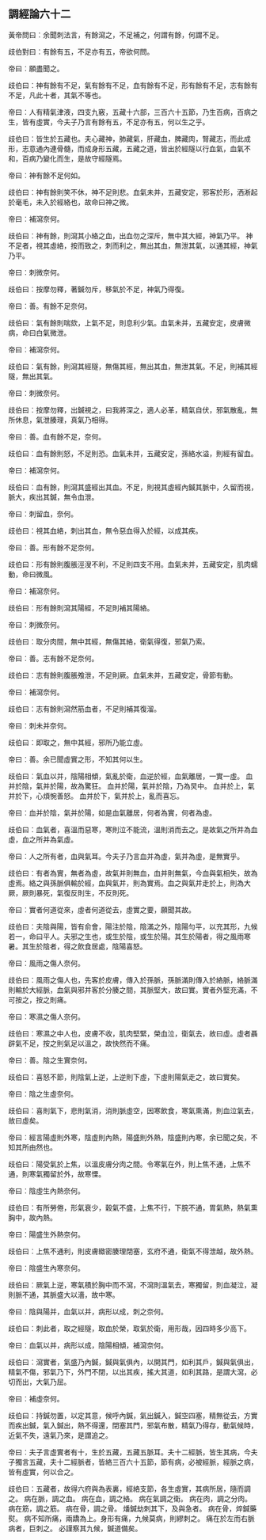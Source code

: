 ## 調經論六十二

黃帝問曰︰余聞刺法言，有餘瀉之，不足補之，何謂有餘，何謂不足。

歧伯對曰︰有餘有五，不足亦有五，帝欲何問。

帝曰︰願盡聞之。

歧伯曰︰神有餘有不足，氣有餘有不足，血有餘有不足，形有餘有不足，志有餘有不足，凡此十者，其氣不等也。

帝曰︰人有精氣津液，四支九竅，五藏十六部，三百六十五節，乃生百病，百病之生，皆有虛實，今夫子乃言有餘有五，不足亦有五，何以生之乎。

歧伯曰︰皆生於五藏也。夫心藏神，肺藏氣，肝藏血，脾藏肉，腎藏志，而此成形，志意通內連骨髓，而成身形五藏，五藏之道，皆出於經隧以行血氣，血氣不和，百病乃變化而生，是故守經隧焉。

帝曰︰神有餘不足何如。

歧伯曰︰神有餘則笑不休，神不足則悲。血氣未并，五藏安定，邪客於形，洒淅起於毫毛，未入於經絡也，故命曰神之微。

帝曰︰補瀉奈何。

歧伯曰︰神有餘，則瀉其小絡之血，出血勿之深斥，無中其大經，神氣乃平。 神不足者，視其虛絡，按而致之，刺而利之，無出其血，無泄其氣，以通其經，神氣乃平。

帝曰︰刺微奈何。

歧伯曰︰按摩勿釋，著鍼勿斥，移氣於不足，神氣乃得復。

帝曰︰善。有餘不足奈何。

歧伯曰︰氣有餘則喘欬，上氣不足，則息利少氣。血氣未并，五藏安定，皮膚微病，命曰白氣微泄。

帝曰︰補瀉奈何。

歧伯曰︰氣有餘，則瀉其經隧，無傷其經，無出其血，無泄其氣。不足，則補其經隧，無出其氣。

帝曰︰刺微奈何。

歧伯曰︰按摩勿釋，出鍼視之，曰我將深之，適人必革，精氣自伏，邪氣散亂，無所休息，氣泄腠理，真氣乃相得。

帝曰︰善。血有餘不足，奈何。

歧伯曰︰血有餘則怒，不足則恐。血氣未并，五藏安定，孫絡水溢，則經有留血。

帝曰︰補瀉奈何。

歧伯曰︰血有餘，則瀉其盛經出其血。不足，則視其虛經內鍼其脈中，久留而視，脈大，疾出其鍼，無令血泄。

帝曰︰刺留血，奈何。

歧伯曰︰視其血絡，刺出其血，無令惡血得入於經，以成其疾。

帝曰︰善。形有餘不足奈何。

歧伯曰︰形有餘則腹脹涇溲不利，不足則四支不用。血氣未并，五藏安定，肌肉蠕動，命曰微風。

帝曰︰補瀉奈何。

歧伯曰︰形有餘則瀉其陽經，不足則補其陽絡。

帝曰︰刺微奈何。

歧伯曰︰取分肉間，無中其經，無傷其絡，衛氣得復，邪氣乃索。

帝曰︰善。志有餘不足奈何。

歧伯曰︰志有餘則腹脹飧泄，不足則厥。血氣未并，五藏安定，骨節有動。

帝曰︰補瀉奈何。

歧伯曰︰志有餘則瀉然筋血者，不足則補其復溜。

帝曰︰刺未并奈何。

歧伯曰︰即取之，無中其經，邪所乃能立虛。

帝曰︰善。余已聞虛實之形，不知其何以生。

歧伯曰︰氣血以并，陰陽相傾，氣亂於衛，血逆於經，血氣離居，一實一虛。 血并於陰，氣并於陽，故為驚狂。 血并於陽，氣并於陰，乃為炅中。 血并於上，氣并於下，心煩惋善怒。 血并於下，氣并於上，亂而喜忘。

帝曰︰血并於陰，氣并於陽，如是血氣離居，何者為實，何者為虛。

歧伯曰︰血氣者，喜溫而惡寒，寒則泣不能流，溫則消而去之。是故氣之所并為血虛，血之所并為氣虛。

帝曰︰人之所有者，血與氣耳。今夫子乃言血并為虛，氣并為虛，是無實乎。

歧伯曰︰有者為實，無者為虛，故氣并則無血，血并則無氣，今血與氣相失，故為虛焉。絡之與孫脈俱輸於經，血與氣并，則為實焉。血之與氣并走於上，則為大厥，厥則暴死，氣復反則生，不反則死。

帝曰︰實者何道從來，虛者何道從去，虛實之要，願聞其故。

歧伯曰︰夫陰與陽，皆有俞會，陽注於陰，陰滿之外，陰陽勻平，以充其形，九候若一，命曰平人。夫邪之生也，或生於陰，或生於陽。其生於陽者，得之風雨寒暑。其生於陰者，得之飲食居處，陰陽喜怒。

帝曰︰風雨之傷人奈何。

歧伯曰︰風雨之傷人也，先客於皮膚，傳入於孫脈，孫脈滿則傳入於絡脈，絡脈滿則輸於大經脈，血氣與邪并客於分腠之間，其脈堅大，故曰實。實者外堅充滿，不可按之，按之則痛。

帝曰︰寒濕之傷人奈何。

歧伯曰︰寒濕之中人也，皮膚不收，肌肉堅緊，榮血泣，衛氣去，故曰虛。虛者聶辟氣不足，按之則氣足以溫之，故快然而不痛。

帝曰︰善。陰之生實奈何。

歧伯曰︰喜怒不節，則陰氣上逆，上逆則下虛，下虛則陽氣走之，故曰實矣。

帝曰︰陰之生虛奈何。

歧伯曰︰喜則氣下，悲則氣消，消則脈虛空，因寒飲食，寒氣熏滿，則血泣氣去，故曰虛矣。

帝曰︰經言陽虛則外寒，陰虛則內熱，陽盛則外熱，陰盛則內寒，余已聞之矣，不知其所由然也。

歧伯曰︰陽受氣於上焦，以溫皮膚分肉之間。令寒氣在外，則上焦不通，上焦不通，則寒氣獨留於外，故寒慄。

帝曰︰陰虛生內熱奈何。

歧伯曰︰有所勞倦，形氣衰少，穀氣不盛，上焦不行，下脘不通，胃氣熱，熱氣熏胸中，故內熱。

帝曰︰陽盛生外熱奈何。

歧伯曰︰上焦不通利，則皮膚緻密腠理閉塞，玄府不通，衛氣不得泄越，故外熱。

帝曰︰陰盛生內寒奈何。

歧伯曰︰厥氣上逆，寒氣積於胸中而不瀉，不瀉則溫氣去，寒獨留，則血凝泣，凝則脈不通，其脈盛大以濇，故中寒。

帝曰︰陰與陽并，血氣以并，病形以成，刺之奈何。

歧伯曰︰刺此者，取之經隧，取血於榮，取氣於衛，用形哉，因四時多少高下。

帝曰︰血氣以并，病形以成，陰陽相傾，補瀉奈何。

歧伯曰︰瀉實者，氣盛乃內鍼，鍼與氣俱內，以開其門，如利其戶，鍼與氣俱出，精氣不傷，邪氣乃下，外門不閉，以出其疾，搖大其道，如利其路，是謂大瀉，必切而出，大氣乃屈。

帝曰︰補虛奈何。

歧伯曰︰持鍼勿置，以定其意，候呼內鍼，氣出鍼入，鍼空四塞，精無從去，方實而疾出鍼，氣入鍼出，熱不得還，閉塞其門，邪氣布散，精氣乃得存，動氣候時，近氣不失，遠氣乃來，是謂追之。

帝曰︰夫子言虛實者有十，生於五藏，五藏五脈耳。夫十二經脈，皆生其病，今夫子獨言五藏，夫十二經脈者，皆絡三百六十五節，節有病，必被經脈，經脈之病，皆有虛實，何以合之。

歧伯曰︰五藏者，故得六府與為表裏，經絡支節，各生虛實，其病所居，隨而調之。 病在脈，調之血。 病在血，調之絡。 病在氣調之衛。 病在肉，調之分肉。 病在筋，調之筋。 病在骨，調之骨。 燔鍼劫刺其下，及與急者。 病在骨，焠鍼藥熨。 病不知所痛，兩蹻為上。身形有痛，九候莫病，則繆刺之。 痛在於左而右脈病者，巨刺之。 必謹察其九候，鍼道備矣。
